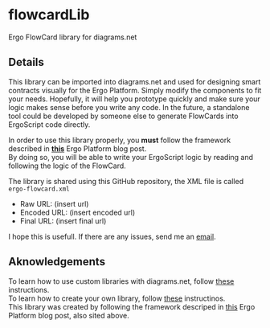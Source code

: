 # flowcardLib
Ergo FlowCard library for diagrams.net

## Details
This library can be imported into diagrams.net and used for designing smart contracts visually for the Ergo Platform. Simply modify the components to fit your needs. Hopefully, it will help you prototype quickly and make sure your logic makes sense before you write any code. In the future, a standalone tool could be developed by someone else to generate FlowCards into ErgoScript code directly. 

In order to use this library properly, you **must** follow the framework described in [**this**](https://ergoplatform.org/en/blog/2020_04_29_flow_cards/) Ergo Platform blog post. \
By doing so, you will be able to write your ErgoScript logic by reading and following the logic of the FlowCard.

The library is shared using this GitHub repository, the XML file is called `ergo-flowcard.xml`
- Raw URL: (insert url)
- Encoded URL: (insert encoded url)
- Final URL: (insert final url)

I hope this is usefull. If there are any issues, send me an [email](ldgaetano@protonmail.com).

## Aknowledgements
To learn how to use custom libraries with diagrams.net, follow [these](https://www.diagrams.net/blog/custom-libraries) instructions. \
To learn how to create your own library, follow [these](https://jgraph.github.io/drawio-libs/) instructinos. \
This library was created by following the framework descriped in [this](https://ergoplatform.org/en/blog/2020_04_29_flow_cards/) Ergo Platform blog post, also sited above.
